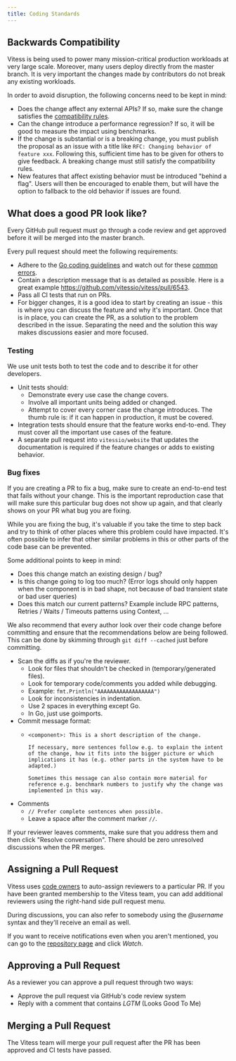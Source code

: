 ```yaml
---
title: Coding Standards
---
```


## Backwards Compatibility

Vitess is being used to power many mission-critical production workloads at very large scale. 
Moreover, many users deploy directly from the master branch. 
It is very important the changes made by contributors do not break any existing workloads.

In order to avoid disruption, the following concerns need to be kept in mind:
* Does the change affect any external APIs? If so, make sure the change satisfies the [compatibility rules](https://github.com/vitessio/enhancements/blob/master/veps/vep-3.md).
* Can the change introduce a performance regression? If so, it will be good to measure the impact using benchmarks.
* If the change is substantial or is a breaking change, you must publish the proposal as an issue with a title like `RFC: Changing behavior of feature xxx`. Following this, sufficient time has to be given for others to give feedback. A breaking change must still satisfy the compatibility rules.
* New features that affect existing behavior must be introduced "behind a flag". Users will then be encouraged to enable them, but will have the option to fallback to the old behavior if issues are found.

## What does a good PR look like?

Every GitHub pull request must go through a code review and get approved before it will be merged into the master branch.

Every pull request should meet the following requirements:
* Adhere to the [Go coding guidelines](https://golang.org/doc/effective_go.html) and watch out for these [common errors](https://github.com/golang/go/wiki/CodeReviewComments).
* Contain a description message that is as detailed as possible. Here is a great example https://github.com/vitessio/vitess/pull/6543.
* Pass all CI tests that run on PRs.
* For bigger changes, it is a good idea to start by creating an issue - this is where you can discuss the feature and why it's important.
Once that is in place, you can create the PR, as a solution to the problem described in the issue. Separating the need and the solution this way makes discussions easier and more focused.

### Testing

We use unit tests both to test the code and to describe it for other developers. 

* Unit tests should:
  * Demonstrate every use case the change covers.
  * Involve all important units being added or changed.
  * Attempt to cover every corner case the change introduces. 
  The thumb rule is: if it can happen in production, it must be covered.
* Integration tests should ensure that the feature works end-to-end. 
They must cover all the important use cases of the feature.
* A separate pull request into `vitessio/website` that updates the documentation is required if the feature changes or adds to existing behavior.

### Bug fixes

If you are creating a PR to fix a bug, make sure to create an end-to-end test that fails without your change.
This is the important reproduction case that will make sure this particular bug does not show up again, and that clearly shows on your PR what bug you are fixing.

While you are fixing the bug, it's valuable if you take the time to step back and try to think of other places where this problem could have impacted. 
It's often possible to infer that other similar problems in this or other parts of the code base can be prevented.

Some additional points to keep in mind:
*   Does this change match an existing design / bug?
*   Is this change going to log too much? (Error logs should only happen when
    the component is in bad shape, not because of bad transient state or bad
    user queries)
*   Does this match our current patterns? Example include RPC patterns,
    Retries / Waits / Timeouts patterns using Context, ...

We also recommend that every author look over their code change before committing and ensure that the recommendations below are being followed. This can be done by skimming through `git diff --cached` just before committing.

*   Scan the diffs as if you're the reviewer.
    *   Look for files that shouldn't be checked in (temporary/generated files).
    *   Look for temporary code/comments you added while debugging.
       *   Example: `fmt.Println("AAAAAAAAAAAAAAAAAA")`
    *   Look for inconsistencies in indentation.
       *   Use 2 spaces in everything except Go.
       *   In Go, just use goimports.
*   Commit message format:
    *   ```
        <component>: This is a short description of the change.

        If necessary, more sentences follow e.g. to explain the intent of the change, how it fits into the bigger picture or which implications it has (e.g. other parts in the system have to be adapted.)

        Sometimes this message can also contain more material for reference e.g. benchmark numbers to justify why the change was implemented in this way.
        ```
*   Comments
    *   `// Prefer complete sentences when possible.`
    *   Leave a space after the comment marker `//`.

If your reviewer leaves comments, make sure that you address them and then click "Resolve conversation". There should be zero unresolved discussions when the PR merges.

## Assigning a Pull Request

Vitess uses [code owners](https://github.blog/2017-07-06-introducing-code-owners/) to auto-assign reviewers to a particular PR. If you have been granted membership to the Vitess team, you can add additional reviewers using the right-hand side pull request menu.

During discussions, you can also refer to somebody using the *@username* syntax and they'll receive an email as well.

If you want to receive notifications even when you aren't mentioned, you can go to the [repository page](https://github.com/vitessio/vitess) and click *Watch*.

## Approving a Pull Request

As a reviewer you can approve a pull request through two ways:

* Approve the pull request via GitHub's code review system
* Reply with a comment that contains *LGTM*  (Looks Good To Me)

## Merging a Pull Request

The Vitess team will merge your pull request after the PR has been approved and CI tests have passed.
